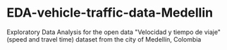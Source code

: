 # EDA-vehicle-traffic-data-Medellin
Exploratory Data Analysis for the open data "Velocidad y tiempo de viaje" (speed and travel time) dataset from the city of Medellín, Colombia
